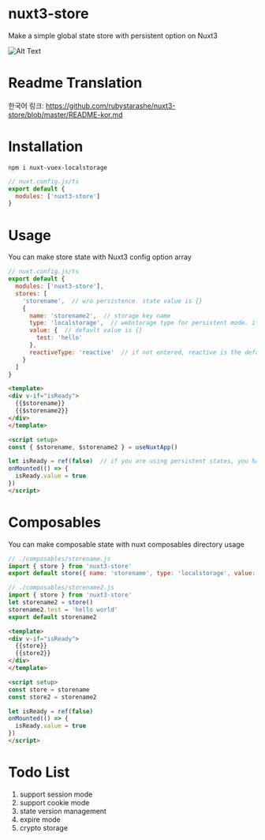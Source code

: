 # nuxt3-store
Make a simple global state store with persistent option on Nuxt3

![Alt Text](https://i.imgur.com/5DAh6tT.gif)    


# Readme Translation
한국어 링크: <https://github.com/rubystarashe/nuxt3-store/blob/master/README-kor.md>

# Installation
```
npm i nuxt-vuex-localstorage
```
```js
// nuxt.config.js/ts
export default {
  modules: ['nuxt3-store']
}
```

# Usage
You can make store state with Nuxt3 config option array
```js
// nuxt.config.js/ts
export default {
  modules: ['nuxt3-store'],
  stores: [
    'storename',  // w/o persistence. state value is {}
    {
      name: 'storename2',  // storage key name
      type: 'localstorage',  // webstorage type for persistent mode. if not entered, any webstorage will not be used
      value: {  // default value is {}
        test: 'hello'
      },
      reactiveType: 'reactive'  // if not entered, reactive is the default. reactive|readonly|shallowReactive|shallowReadonly
    }
  ]
}
```

```html
<template>
<div v-if="isReady">
  {{$storename}}
  {{$storename2}}
</div>
</template>

<script setup>
const { $storename, $storename2 } = useNuxtApp()

let isReady = ref(false)  // if you are using persistent states, you have to render the persistent states after mounted or you will get some hydration errors
onMounted(() => {
  isReady.value = true
})
</script>
```

# Composables
You can make composable state with nuxt composables directory usage
```js
// ./composables/storename.js
import { store } from 'nuxt3-store'
export default store({ name: 'storename', type: 'localstorage', value: { test: 'hello' }, reactiveType: 'reactive' })
```
```js
// ./composables/storename2.js
import { store } from 'nuxt3-store'
let storename2 = store()
storename2.test = 'hello world'
export default storename2
```

```html
<template>
<div v-if="isReady">
  {{store}}
  {{store2}}
</div>
</template>

<script setup>
const store = storename
const store2 = storename2

let isReady = ref(false)
onMounted(() => {
  isReady.value = true
})
</script>
```

# Todo List
1. support session mode
2. support cookie mode
3. state version management
4. expire mode
5. crypto storage
